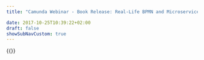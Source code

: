 ```yaml
---
title: "Camunda Webinar - Book Release: Real-Life BPMN and Microservices | Camunda BPM"

date: 2017-10-25T10:39:22+02:00
draft: false
showSubNavCustom: true
---
```

{{<webinar-single
title="Book Release: Real-Life BPMN and Microservices"
image=""
language="en"
hubspotid="5cbb10a9-a2de-496f-ab36-c48a545655aa"
description="__Book Release: Real-Life BPMN and Microservices__<br> <br>Join Bernd Rücker and Jakob Freund, the authors of the popular book “Real-Life BPMN” as they discuss the latest developments in BPMN and the growing trend towards microservice architectures <br><br>The highly popular BPMN book, which has sold more than 35,000 copies worldwide in English, Spanish and German, has been praised for making the complex topic of workflow modelling accessible, with its clear structure, easy-to-follow examples and a genuine sense of humour often lost in technical publications. <br><br>The newly released fourth edition was sparked by the rising popularity of microservice architectures. in this webinar, the authors you will discuss how to <br><br>- Avoid creating BPMN monoliths that conflict with microservices architectures<br>- Successfully apply BPMN to real-world problems<br>- Understand the impact of microservices on business processes<br><br>__Webinar Date: Wednesday, October 16, 2019, 8am PT/ 11am ET / 5pm CET__<br><br>Can’t make it to the webinar? Register anyway to receive the recorded session once it’s available.<br><br>__Speakers:__<br><br>__Bernd Ruecker__, Co-Author Real-Life BPMN, Cofounder and Chief Technologiest, Camunda<br>__Jakob Freund__, Co-Author Real-Life BPMN, Cofounder and CEO, Camunda<br>"
recordinglink="0"
embedlink=""
datetime="2019-10-16T17:00+02:00"
datetimeend="2019-10-16T18:00+02:00"
gotowebinarwebinarkey=""
image="">}}